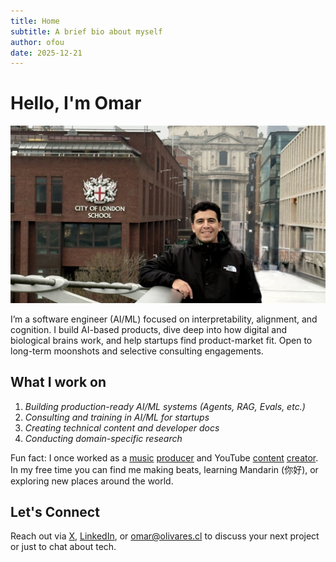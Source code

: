 ```yaml
---
title: Home
subtitle: A brief bio about myself
author: ofou
date: 2025-12-21
---
```


# Hello, I'm Omar

<img src="static/images/E1031983-712A-4347-AFF4-D3F293CA39D9_1_201_a.jpeg" alt="Portrait of Omar Olivares, AI engineer, smiling in London" class="avatar">

I’m a software engineer (AI/ML) focused on interpretability, alignment, and cognition. I build AI-based products, dive deep into how digital and biological brains work, and help startups find product-market fit. Open to long-term moonshots and selective consulting engagements.

## What I work on

1. _Building production-ready AI/ML systems (Agents, RAG, Evals, etc.)_
2. _Consulting and training in AI/ML for startups_
3. _Creating technical content and developer docs_
4. _Conducting domain-specific research_

Fun fact: I once worked as a [music] [producer] and YouTube [content] [creator]. In my free time you can find me making beats, learning Mandarin (你好), or exploring new places around the world.

## Let's Connect

Reach out via [X], [LinkedIn], or [omar@olivares.cl] to discuss your next project or just to chat about tech.

[Kilo Code]: https://kilocode.ai
[content]: https://www.youtube.com/watch?v=kFlLzFuslfQ
[creator]: https://www.youtube.com/watch?v=ISa10TrJK7w
[music]: https://open.spotify.com/artist/5e6x7QJXOGbkDEPpEOWm1w
[producer]: https://music.apple.com/us/artist/1600939432
[X]: https://twitter.com/omarnomad
[LinkedIn]: https://www.linkedin.com/in/ofou
[omar@olivares.cl]: mailto:omar@olivares.cl
